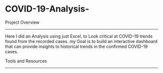 # COVID-19-Analysis-
Project Overview 
_______
Here I did an Analysis using just Excel, to Look critical at COVID-19 trends found from the recorded cases.
my Goal is to build an interactive dashboard that can provide insights to historical trends in the confirmed COVID-19 cases.

Tools and Resources
________
 
